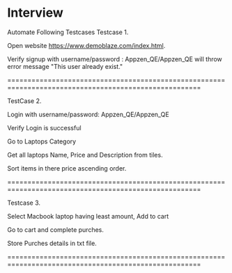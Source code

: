 # Interview


Automate Following Testcases
Testcase 1.

Open website https://www.demoblaze.com/index.html.

Verify signup with username/password : Appzen_QE/Appzen_QE will throw error message "This user already exist."

======================================================================================================

TestCase 2.

Login with username/password: Appzen_QE/Appzen_QE

Verify Login is successful

Go to Laptops Category

Get all laptops Name, Price and Description from tiles.

Sort items in there price ascending order.

======================================================================================================

Testcase 3.

Select Macbook laptop having least amount, Add to cart

Go to cart and complete purches.

Store Purches details in txt file.

======================================================================================================
